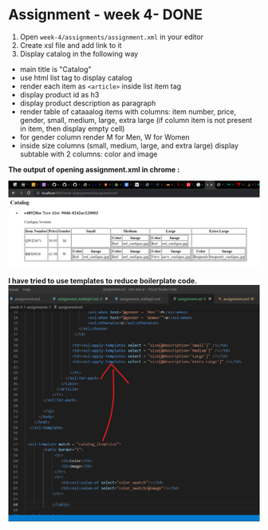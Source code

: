 # Assignment - week 4- DONE

1. Open `week-4/assignments/assignment.xml` in your editor
2. Create xsl file and add link to it
3. Display catalog in the following way

- main title is "Catalog"
- use html list tag to display catalog
- render each item as `<article>` inside list item tag
- display product id as h3
- display product description as paragraph
- render table of cataaalog items with columns: item number, price, gender, small, medium, large, extra large (if column item is not present in item, then display empty cell)
- for gender column render M for Men, W for Women
- inside size columns (small, medium, large, and extra large) display subtable with 2 columns: color and image

**The output of opening assignment.xml in chrome :**

![image info](../assets/assignment-week4.png)


**I have tried to use templates to reduce boilerplate code.**
 ![image info](../assets/assignment-week4-2.png)